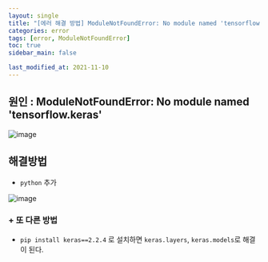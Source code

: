 ```yaml
---
layout: single
title: "[에러 해결 방법] ModuleNotFoundError: No module named 'tensorflow.keras'"
categories: error
tags: [error, ModuleNotFoundError]
toc: true
sidebar_main: false

last_modified_at: 2021-11-10
---
```


## 원인 : ModuleNotFoundError: No module named 'tensorflow.keras'

![image](https://user-images.githubusercontent.com/78655692/141083164-9de945bc-701c-49df-9d01-9f606f89b352.png)

## 해결방법 

- `python` 추가

![image](https://user-images.githubusercontent.com/78655692/141083287-742b8933-0450-45ca-965a-e5f1aad2112e.png)

### + 또 다른 방법

- `pip install keras==2.2.4` 로 설치하면 `keras.layers`, `keras.models`로 해결이 된다.
